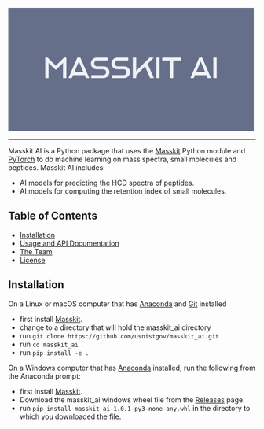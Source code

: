 ![Masskit logo](src/masskit_ai/docs/_static/img/masskit_ai_logo.png)

--------------------------------------------------------------------------------

Masskit AI is a Python package that uses the [Masskit](https://github.com/usnistgov/masskit) Python module and [PyTorch](https://pytorch.org/) to do machine learning on mass spectra, small molecules and peptides.  Masskit AI includes:

- AI models for predicting the HCD spectra of peptides.
- AI models for computing the retention index of small molecules.

<!-- toc -->
## Table of Contents

- [Installation](#installation)
- [Usage and API Documentation](https://pages.nist.gov/masskit_ai)
- [The Team](https://chemdata.nist.gov/)
- [License](LICENSE.md)

<!-- tocstop -->

## Installation

On a Linux or macOS computer that has [Anaconda](https://www.anaconda.com/) and [Git](https://git-scm.com/) installed

- first install [Masskit](https://github.com/usnistgov/masskit).
- change to a directory that will hold the masskit_ai directory
- run `git clone https://github.com/usnistgov/masskit_ai.git`
- run `cd masskit_ai`
- run `pip install -e .`

On a Windows computer that has [Anaconda](https://www.anaconda.com/) installed,
run the following from the Anaconda prompt:

- first install [Masskit](https://github.com/usnistgov/masskit).
- Download the masskit_ai windows wheel file from the
[Releases](https://github.com/usnistgov/masskit_ai/releases) page.
- run `pip install masskit_ai-1.0.1-py3-none-any.whl` in the directory to which you downloaded the file.
